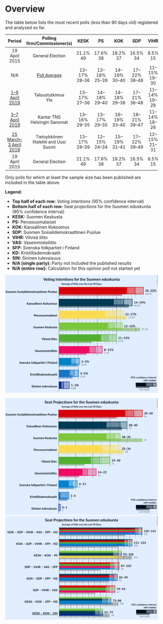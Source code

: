 # Overview

The table below lists the most recent polls (less than 90 days old) registered and analyzed so far.

| Period     | Polling firm/Commissioner(s) | KESK | PS | KOK | SDP | VIHR | VAS | SFP | KD | SIN |
|:----------:|:----------------------------:|:--:|:--:|:--:|:--:|:--:|:--:|:--:|:--:|:--:|
| 19 April 2015 | General Election | 21.1% <br> 49 | 17.6% <br> 38 | 18.2% <br> 37 | 16.5% <br> 34 | 8.5% <br> 15 | 7.1% <br> 12 | 4.9% <br> 9 | 3.5% <br> 5 | 0.0% <br> 0 |
| N/A | [Poll Average](average.html) | 13–17% <br> 28–36 | 12–18% <br> 25–39 | 14–19% <br> 30–40 | 17–22% <br> 38–48 | 11–15% <br> 19–30 | 8–11% <br> 13–21 | 3–6% <br> 6–11 | 3–5% <br> 2–8 | 0–3% <br> 0–1 |
| [1–9 April 2019](2019-04-09-Taloustutkimus.html) | Taloustutkimus <br> Yle | 13–17% <br> 27–36 | 14–18% <br> 29–40 | 14–18% <br> 29–38 | 17–21% <br> 36–48 | 11–14% <br> 19–28 | 7–10% <br> 13–21 | 4–6% <br> 6–13 | 3–6% <br> 2–8 | 0–1% <br> 0 |
| [3–7 April 2019](2019-04-07-KantarTNS.html) | Kantar TNS <br> Helsingin Sanomat | 13–16% <br> 29–35 | 13–17% <br> 29–35 | 16–19% <br> 33–40 | 18–21% <br> 39–47 | 11–14% <br> 18–26 | 8–11% <br> 15–21 | 4–5% <br> 7–11 | 3–5% <br> 2–6 | 1–2% <br> 0 |
| [25 March–3 April 2019](2019-04-03-Tietoykkönen.html) | Tietoykkönen <br> Iltalehti and Uusi Suomi | 13–17% <br> 29–39 | 12–15% <br> 24–34 | 15–19% <br> 31–41 | 17–22% <br> 39–49 | 12–15% <br> 21–31 | 8–11% <br> 12–21 | 3–5% <br> 5–10 | 3–5% <br> 2–7 | 1–3% <br> 0–1 |
| 19 April 2015 | General Election | 21.1% <br> 49 | 17.6% <br> 38 | 18.2% <br> 37 | 16.5% <br> 34 | 8.5% <br> 15 | 7.1% <br> 12 | 4.9% <br> 9 | 3.5% <br> 5 | 0.0% <br> 0 |

Only polls for which at least the sample size has been published are included in the table above.

**Legend:**
+ **Top half of each row:** Voting intentions (95% confidence interval)
+ **Bottom half of each row:** Seat projections for the Suomen eduskunta (95% confidence interval)
+ **KESK:** Suomen Keskusta
+ **PS:** Perussuomalaiset
+ **KOK:** Kansallinen Kokoomus
+ **SDP:** Suomen Sosialidemokraattinen Puolue
+ **VIHR:** Vihreä liitto
+ **VAS:** Vasemmistoliitto
+ **SFP:** Svenska folkpartiet i Finland
+ **KD:** Kristillisdemokraatit
+ **SIN:** Sininen tulevaisuus
+ **N/A (single party):** Party not included the published results
+ **N/A (entire row):** Calculation for this opinion poll not started yet


![Graph with voting intentions not yet produced](average.png "Voting Intentions")

![Graph with seats not yet produced](average-seats.png "Seats")
![Graph with coalitions seats not yet produced](average-coalitions-seats.png "Coalitions Seats")
